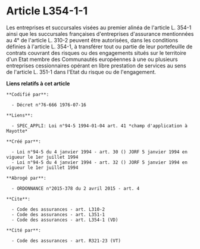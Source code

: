 # Article L354-1-1

Les entreprises et succursales visées au premier alinéa de l'article L. 354-1 ainsi que les succursales françaises
d'entreprises d'assurance mentionnées au 4° de l'article L. 310-2 peuvent être autorisées, dans les conditions définies à
l'article L. 354-1, à transférer tout ou partie de leur portefeuille de contrats couvrant des risques ou des engagements
situés sur le territoire d'un Etat membre des Communautés européennes à une ou plusieurs entreprises cessionnaires opérant en
libre prestation de services au sens de l'article L. 351-1 dans l'Etat du risque ou de l'engagement.

**Liens relatifs à cet article**

	**Codifié par**:

	  - Décret n°76-666 1976-07-16

	**Liens**:

	  - SPEC_APPLI: Loi n°94-5 1994-01-04 art. 41 *champ d'application à Mayotte*

	**Créé par**:

	  - Loi n°94-5 du 4 janvier 1994 - art. 30 () JORF 5 janvier 1994 en vigueur le 1er juillet 1994
	  - Loi n°94-5 du 4 janvier 1994 - art. 32 () JORF 5 janvier 1994 en vigueur le 1er juillet 1994

	**Abrogé par**:

	  - ORDONNANCE n°2015-378 du 2 avril 2015 - art. 4

	**Cite**:

	  - Code des assurances - art. L310-2
	  - Code des assurances - art. L351-1
	  - Code des assurances - art. L354-1 (VD)

	**Cité par**:

	  - Code des assurances - art. R321-23 (VT)
